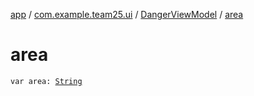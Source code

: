 [app](../../index.md) / [com.example.team25.ui](../index.md) / [DangerViewModel](index.md) / [area](./area.md)

# area

`var area: `[`String`](https://kotlinlang.org/api/latest/jvm/stdlib/kotlin/-string/index.html)